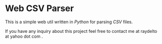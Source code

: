 # Web CSV Parser

This is a simple web util written in *Python* for parsing *CSV* files.

If you have any inquiry about this project feel free to contact me at  raydelto at yahoo dot com .
